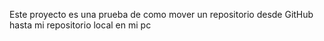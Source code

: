 Este proyecto es una prueba de como mover un repositorio desde GitHub hasta mi repositorio local en mi pc
